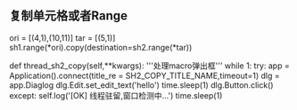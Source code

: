 ## 复制单元格或者Range
ori = [(4,1),(10,11)]
tar = [(5,1)]
sh1.range(*ori).copy(destination=sh2.range(*tar))

def thread_sh2_copy(self,**kwargs):
    '''处理macro弹出框'''
    while 1:
        try:
            app = Application().connect(title_re = SH2_COPY_TITLE_NAME,timeout=1)
            dlg = app.Diaglog
            dlg.Edit.set_edit_text('hello')
            time.sleep(1)
            dlg.Button.click()
        except:
            self.log('[OK] 线程驻留,窗口检测中...')
        time.sleep(1)